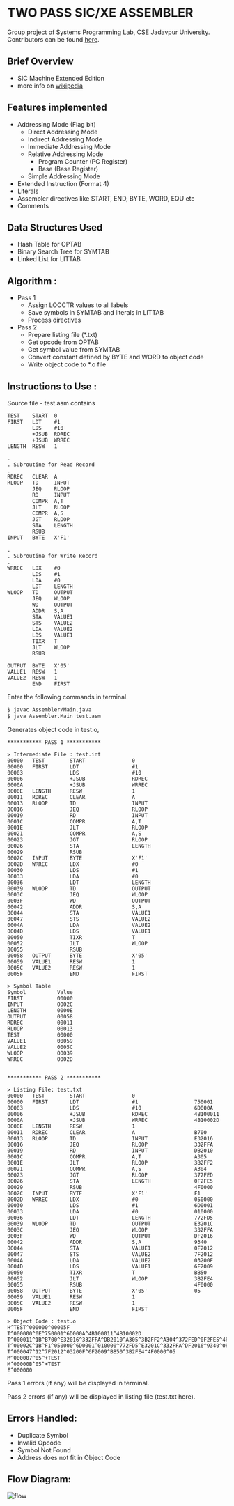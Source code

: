 # TWO PASS SIC/XE ASSEMBLER

Group project of Systems Programming Lab, CSE Jadavpur University. Contributors can be found [here](contributors.csv).

## Brief Overview

- SIC Machine Extended Edition
- more info on [wikipedia](https://en.wikipedia.org/wiki/Simplified_Instructional_Computer)

## Features implemented

- Addressing Mode (Flag bit)
  - Direct Addressing Mode
  - Indirect Addressing Mode
  - Immediate Addressing Mode
  - Relative Addressing Mode
    - Program Counter (PC Register)
    - Base (Base Register)
  - Simple Addressing Mode
- Extended Instruction (Format 4)
- Literals
- Assembler directives like START, END, BYTE, WORD, EQU etc
- Comments

## Data Structures Used

- Hash Table for OPTAB
- Binary Search Tree for SYMTAB
- Linked List for LITTAB

## Algorithm :

- Pass 1
  - Assign LOCCTR values to all labels
  - Save symbols in SYMTAB and literals in LITTAB
  - Process directives
- Pass 2
  - Prepare listing file (\*.txt)
  - Get opcode from OPTAB
  - Get symbol value from SYMTAB
  - Convert constant defined by BYTE and WORD to object code
  - Write object code to \*.o file

## Instructions to Use :

Source file - test.asm contains

```
TEST    START  0
FIRST   LDT    #1
        LDS    #10
        +JSUB  RDREC
        +JSUB  WRREC
LENGTH  RESW   1

.
. Subroutine for Read Record
.
RDREC   CLEAR  A
RLOOP   TD     INPUT
        JEQ    RLOOP
        RD     INPUT
        COMPR  A,T
        JLT    RLOOP
        COMPR  A,S
        JGT    RLOOP
        STA    LENGTH
        RSUB
INPUT   BYTE   X'F1'

.
. Subroutine for Write Record
.
WRREC   LDX    #0
        LDS    #1
        LDA    #0
        LDT    LENGTH
WLOOP   TD     OUTPUT
        JEQ    WLOOP
        WD     OUTPUT
        ADDR   S,A
        STA    VALUE1
        STS    VALUE2
        LDA    VALUE2
        LDS    VALUE1
        TIXR   T
        JLT    WLOOP
        RSUB

OUTPUT  BYTE   X'05'
VALUE1  RESW   1
VALUE2  RESW   1
        END    FIRST
```

Enter the following commands in terminal.

```sh
$ javac Assembler/Main.java
$ java Assembler.Main test.asm
```

Generates object code in test.o,

```
*********** PASS 1 ***********

> Intermediate File : test.int
00000   TEST        START               0
00000   FIRST       LDT                 #1
00003               LDS                 #10
00006               +JSUB               RDREC
0000A               +JSUB               WRREC
0000E   LENGTH      RESW                1
00011   RDREC       CLEAR               A
00013   RLOOP       TD                  INPUT
00016               JEQ                 RLOOP
00019               RD                  INPUT
0001C               COMPR               A,T
0001E               JLT                 RLOOP
00021               COMPR               A,S
00023               JGT                 RLOOP
00026               STA                 LENGTH
00029               RSUB
0002C   INPUT       BYTE                X'F1'
0002D   WRREC       LDX                 #0
00030               LDS                 #1
00033               LDA                 #0
00036               LDT                 LENGTH
00039   WLOOP       TD                  OUTPUT
0003C               JEQ                 WLOOP
0003F               WD                  OUTPUT
00042               ADDR                S,A
00044               STA                 VALUE1
00047               STS                 VALUE2
0004A               LDA                 VALUE2
0004D               LDS                 VALUE1
00050               TIXR                T
00052               JLT                 WLOOP
00055               RSUB
00058   OUTPUT      BYTE                X'05'
00059   VALUE1      RESW                1
0005C   VALUE2      RESW                1
0005F               END                 FIRST

> Symbol Table
Symbol		    Value
FIRST           00000
INPUT           0002C
LENGTH          0000E
OUTPUT          00058
RDREC           00011
RLOOP           00013
TEST            00000
VALUE1          00059
VALUE2          0005C
WLOOP           00039
WRREC           0002D


*********** PASS 2 ***********

> Listing File: test.txt
00000   TEST        START               0
00000   FIRST       LDT                 #1                  750001
00003               LDS                 #10                 6D000A
00006               +JSUB               RDREC               4B100011
0000A               +JSUB               WRREC               4B10002D
0000E   LENGTH      RESW                1
00011   RDREC       CLEAR               A                   B700
00013   RLOOP       TD                  INPUT               E32016
00016               JEQ                 RLOOP               332FFA
00019               RD                  INPUT               DB2010
0001C               COMPR               A,T                 A305
0001E               JLT                 RLOOP               3B2FF2
00021               COMPR               A,S                 A304
00023               JGT                 RLOOP               372FED
00026               STA                 LENGTH              0F2FE5
00029               RSUB                                    4F0000
0002C   INPUT       BYTE                X'F1'               F1
0002D   WRREC       LDX                 #0                  050000
00030               LDS                 #1                  6D0001
00033               LDA                 #0                  010000
00036               LDT                 LENGTH              772FD5
00039   WLOOP       TD                  OUTPUT              E3201C
0003C               JEQ                 WLOOP               332FFA
0003F               WD                  OUTPUT              DF2016
00042               ADDR                S,A                 9340
00044               STA                 VALUE1              0F2012
00047               STS                 VALUE2              7F2012
0004A               LDA                 VALUE2              03200F
0004D               LDS                 VALUE1              6F2009
00050               TIXR                T                   BB50
00052               JLT                 WLOOP               3B2FE4
00055               RSUB                                    4F0000
00058   OUTPUT      BYTE                X'05'               05
00059   VALUE1      RESW                1
0005C   VALUE2      RESW                1
0005F               END                 FIRST

> Object Code : test.o
H^TEST^000000^00005F
T^000000^0E^750001^6D000A^4B100011^4B10002D
T^000011^1B^B700^E32016^332FFA^DB2010^A305^3B2FF2^A304^372FED^0F2FE5^4F0000
T^00002C^1B^F1^050000^6D0001^010000^772FD5^E3201C^332FFA^DF2016^9340^0F2012
T^000047^12^7F2012^03200F^6F2009^BB50^3B2FE4^4F0000^05
M^000007^05^+TEST
M^00000B^05^+TEST
E^000000
```

Pass 1 errors (if any) will be displayed in terminal.

Pass 2 errors (if any) will be displayed in listing file (test.txt here).

## Errors Handled:

- Duplicate Symbol
- Invalid Opcode
- Symbol Not Found
- Address does not fit in Object Code

## Flow Diagram:
![flow](flow.png)

